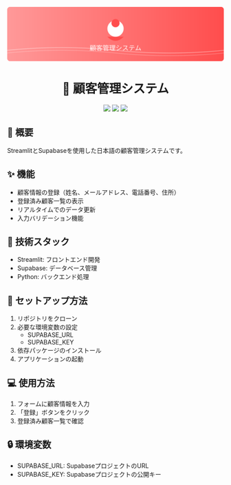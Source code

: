 <p align="center">
  <img src="header.svg" alt="顧客管理システム" width="800">
</p>

<h1 align="center">🏢 顧客管理システム</h1>

<p align="center">
  <img src="https://img.shields.io/badge/Streamlit-FF4B4B?style=for-the-badge&logo=Streamlit&logoColor=white">
  <img src="https://img.shields.io/badge/Supabase-3ECF8E?style=for-the-badge&logo=supabase&logoColor=white">
  <img src="https://img.shields.io/badge/Python-3776AB?style=for-the-badge&logo=python&logoColor=white">
</p>

## 📝 概要
StreamlitとSupabaseを使用した日本語の顧客管理システムです。

## ✨ 機能
- 顧客情報の登録（姓名、メールアドレス、電話番号、住所）
- 登録済み顧客一覧の表示
- リアルタイムでのデータ更新
- 入力バリデーション機能

## 🔧 技術スタック
- Streamlit: フロントエンド開発
- Supabase: データベース管理
- Python: バックエンド処理

## 🚀 セットアップ方法
1. リポジトリをクローン
2. 必要な環境変数の設定
   - SUPABASE_URL
   - SUPABASE_KEY
3. 依存パッケージのインストール
4. アプリケーションの起動

## 💻 使用方法
1. フォームに顧客情報を入力
2. 「登録」ボタンをクリック
3. 登録済み顧客一覧で確認

## 🔒 環境変数
- SUPABASE_URL: SupabaseプロジェクトのURL
- SUPABASE_KEY: Supabaseプロジェクトの公開キー
